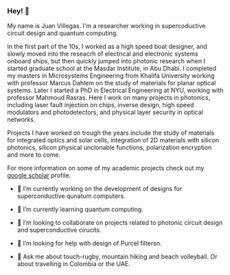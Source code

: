 ### Hey!  👋

My name is Juan Villegas. I'm a researcher working in supercoductive circuit design and quantum computing.

In the first part of the 10s, I worked as a high speed boat designer, and slowly moved into the reseacrh of electrical and electronic systems onboard ships, but then quickly jumped into photonic research when I started graduate school at the Masdar Institute, in Abu Dhabi. I completed my masters in Microsystems Engineering from Khalifa University working with professor Marcus Dahlem on the study of materials for planar optical systems. Later I started a PhD in Electrical Engineering at NYU, working with professor Mahmoud Rasras. Here I work on many projects in photonics, including laser fault injection on chips, inverse design, high speed modulators and photodetectors, and physical layer security in optical networks.

Projects I have worked on trough the years include the study of materials for integrated optics and solar cells, integration of 2D materials with silicon photonics, silicon physical unclonable functions, polarization encryption and more to come.

For more information on some of my academic projects check out my [google scholar](https://scholar.google.com/citations?user=mnVyrwYAAAAJ&hl=en&oi=ao) profile.

- 🔭 I’m currently working on the development of designs for superconductive qunatum computers.
- 🌱 I’m currently learning quantum computing.
- 👯 I’m looking to collaborate on projects related to photonic circuit design and superconductive cirucits.
- 🤔 I’m looking for help with design of Purcel filtersn.

- 💬 Ask me about touch-rugby, mountain hiking and beach volleyball. Or about travelling in Colombia or the UAE.

